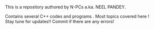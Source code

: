 This is  a repository authored by N-PCs a.ka. NEEL PANDEY.


Contains several C++ codes and programs .
Most topics covered here !
Stay tune for updates!!
Commit if there are any errors!
